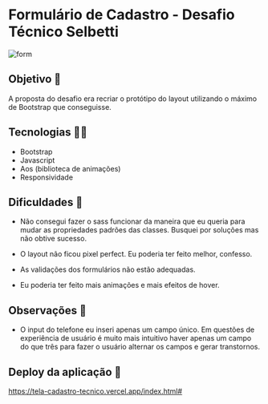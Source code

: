 ﻿# Formulário de Cadastro - Desafio Técnico Selbetti
 
 ![form](https://user-images.githubusercontent.com/78116908/167962643-d8d3c0e7-b17b-40d7-9d11-3f2d3b2e0ef8.png)


## Objetivo :seedling:

A proposta do desafio era recriar o protótipo do layout utilizando o máximo de Bootstrap que conseguisse.

## Tecnologias :astronaut:

- Bootstrap
- Javascript
- Aos (biblioteca de animações)
- Responsividade

## Dificuldades :knife:

- Não consegui fazer o sass funcionar da maneira que eu queria para mudar as propriedades padrões das classes. Busquei por soluções mas não obtive sucesso.

- O layout não ficou pixel perfect. Eu poderia ter feito melhor, confesso.

- As validações dos formulários não estão adequadas.

- Eu poderia ter feito mais animações e mais efeitos de hover.


## Observações :raised_back_of_hand:

- O input do telefone eu inseri apenas um campo único. Em questões de experiência de usuário é muito mais intuitivo haver apenas um campo do que três para fazer o usuário alternar os campos e gerar transtornos.

## Deploy da aplicação :facepunch:
https://tela-cadastro-tecnico.vercel.app/index.html#


